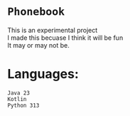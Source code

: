# `Phonebook`
This is an experimental project<br>
I made this becuase I think it will be fun<br>
It may or may not be.<br>

# Languages:
`Java 23`<br>
`Kotlin`<br>
`Python 313`<br>
